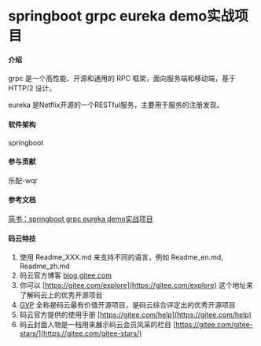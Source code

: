 # springboot grpc eureka demo实战项目

#### 介绍
grpc 是一个高性能、开源和通用的 RPC 框架，面向服务端和移动端，基于 HTTP/2 设计。

eureka 是Netflix开源的一个RESTful服务，主要用于服务的注册发现。

#### 软件架构
springboot

#### 参与贡献

乐配-wqr

#### 参考文档
[简书：springboot grpc eureka demo实战项目](https://www.jianshu.com/p/5bf0cfca62e1)

#### 码云特技

1. 使用 Readme\_XXX.md 来支持不同的语言，例如 Readme\_en.md, Readme\_zh.md
2. 码云官方博客 [blog.gitee.com](https://blog.gitee.com)
3. 你可以 [https://gitee.com/explore](https://gitee.com/explore) 这个地址来了解码云上的优秀开源项目
4. [GVP](https://gitee.com/gvp) 全称是码云最有价值开源项目，是码云综合评定出的优秀开源项目
5. 码云官方提供的使用手册 [https://gitee.com/help](https://gitee.com/help)
6. 码云封面人物是一档用来展示码云会员风采的栏目 [https://gitee.com/gitee-stars/](https://gitee.com/gitee-stars/)